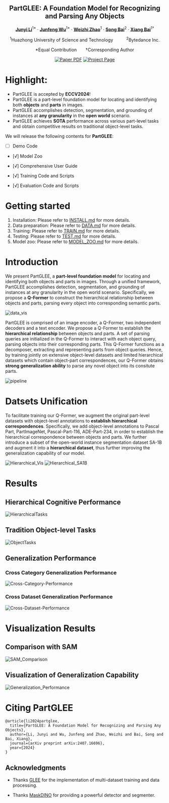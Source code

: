 <div align="center">
<h2>PartGLEE: A Foundation Model for Recognizing and Parsing Any Objects</h2>

[**Junyi Li**](https://github.com/ProvenceStar)<sup>1*</sup> · [**Junfeng Wu**](https://wjf5203.github.io/)<sup>1*</sup> · [**Weizhi Zhao**](https://weizhi-zhao.github.io/)<sup>1</sup> · [**Song Bai**](https://songbai.site/)<sup>2</sup> · [**Xiang Bai**](http://vlrlab.aia.hust.edu.cn/)<sup>1&dagger;</sup>

<sup>1</sup>Huazhong University of Science and Technology&emsp;&emsp;&emsp;<sup>2</sup>Bytedance Inc.

*Equal Contribution&emsp;&emsp;&dagger;Corresponding Author

<a href="https://arxiv.org/abs/2407.16696"><img src='https://img.shields.io/badge/arXiv-PartGLEE-red' alt='Paper PDF'></a>
<a href='https://provencestar.github.io/PartGLEE-Vision/'><img src='https://img.shields.io/badge/Project_Page-PartGLEE-green' alt='Project Page'></a>
</div>

# Highlight:

- PartGLEE is accepted by **ECCV2024**!
- PartGLEE is a part-level foundation model for locating and identifying both **objects** and **parts** in images.
- PartGLEE accomplishes detection, segmentation, and grounding of instances at **any granularity** in the **open world** scenario.
- PartGLEE achieves **SOTA** performance across various part-level tasks and obtain competitive results on traditional object-level tasks.

We will release the following contents for **PartGLEE**:

- [ ] Demo Code

- [√] Model Zoo

- [√] Comprehensive User Guide

- [√] Training Code and Scripts

- [√] Evaluation Code and Scripts

# Getting started

1. Installation: Please refer to [INSTALL.md](assets/INSTALL.md) for more details.
2. Data preparation: Please refer to [DATA.md](assets/DATA.md) for more details.
3. Training: Please refer to [TRAIN.md](assets/TRAIN.md) for more details.
4. Testing: Please refer to [TEST.md](assets/TEST.md) for more details. 
5. Model zoo: Please refer to [MODEL_ZOO.md](assets/MODEL_ZOO.md) for more details.

# Introduction 

We present PartGLEE, a **part-level foundation model** for locating and identifying both objects and parts in images. Through a unified framework, PartGLEE accomplishes detection, segmentation, and grounding of instances at any granularity in the open world scenario. Specifically, we propose a **Q-Former** to construct the hierarchical relationship between objects and parts, parsing every object into corresponding semantic parts.

![data_vis](assets/images/data_vis.jpg)

PartGLEE is comprised of an image encoder, a Q-Former, two independent decoders and a text encoder. We propose a Q-Former to establish the **hierarchical relationship** between objects and parts. A set of parsing queries are initialized in the Q-Former to interact with each object query, parsing objects into their corresponding parts. This Q-Former functions as a decomposer, extracting and representing parts from object queries. Hence, by training jointly on extensive object-level datasets and limited hierarchical datasets which contain object-part correspondences, our Q-Former obtains **strong generalization ability** to parse any novel object into its consitute parts.

![pipeline](assets/images/pipeline.png)

# Datsets Unification

To facilitate training our Q-Former, we augment the original part-level datasets with object-level annotations to **establish hierarchical correspondences**. Specifically, we add object-level annotations to Pascal Part, PartImageNet, Pascal-Part-116, ADE-Part-234, in order to establish the hierarchical correspondence between objects and parts. We further introduce a subset of the open-world instance segmentation dataset SA-1B and augment it into a **hierarchical dataset**, thus further improving the generalization capability of our model.

![Hierarchical_Vis](assets/images/hierarchical_data_vis.jpg)
![Hierarchical_SA1B](assets/images/Hierarchical_SA_1B_v3.jpg)

# Results

## Hierarchical Cognitive Performance

![HierarchicalTasks](assets/images/object-part-tasks.png)

## Tradition Object-level Tasks

![ObjectTasks](assets/images/traditional-image-tasks.png)

## Generalization Performance

### Cross Category Generalization Performance

![Cross-Category-Performance](assets/images/Cross-Category-Performance.png)

### Cross Dataset Generalization Performance

![Cross-Dataset-Performance](assets/images/Cross-Dataset-Performance.png)

# Visualization Results

## Comparison with SAM

![SAM_Comparison](assets/images/SAM-Comparison.png)

## Visualization of Generalization Capability

![Generalization_Performance](assets/images/Generalization_Visualization.jpg)

# Citing PartGLEE

```
@article{li2024partglee,
  title={PartGLEE: A Foundation Model for Recognizing and Parsing Any Objects},
  author={Li, Junyi and Wu, Junfeng and Zhao, Weizhi and Bai, Song and Bai, Xiang},
  journal={arXiv preprint arXiv:2407.16696},
  year={2024}
}
```

## Acknowledgments

- Thanks [GLEE](https://github.com/FoundationVision/GLEE) for the implementation of multi-dataset training and data processing.

- Thanks [MaskDINO](https://github.com/IDEA-Research/MaskDINO) for providing a powerful detector and segmenter. 
